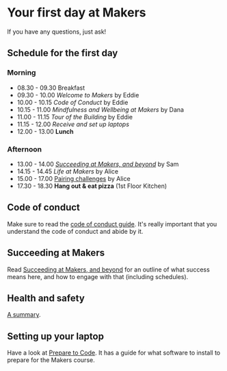 # Your first day at Makers

If you have any questions, just ask!

## Schedule for the first day

### Morning

* 08.30 - 09.30 Breakfast
* 09.30 - 10.00 _Welcome to Makers_ by Eddie
* 10.00 - 10.15 _Code of Conduct_ by Eddie
* 10.15 - 11.00 _Mindfulness and Wellbeing at Makers_ by Dana
* 11.00 - 11.15 _Tour of the Building_ by Eddie
* 11.15 - 12.00 _Receive and set up laptops_
* 12.00 - 13.00 **Lunch**

### Afternoon

* 13.00 - 14.00 _[Succeeding at Makers, and beyond](https://github.com/makersacademy/course/blob/master/goals/README.md)_ by Sam 
* 14.15 - 14.45 _Life at Makers_ by Alice
* 15.00 - 17.00 [Pairing challenges](https://github.com/makersacademy/skills-workshops/tree/master/week-1/pairing_challenges) by Alice
* 17.30 - 18.30 **Hang out & eat pizza** (1st Floor Kitchen)

## Code of conduct

Make sure to read the [code of conduct guide](https://github.com/makersacademy/course/blob/master/code_of_conduct_guide.md).  It's really important that you understand the code of conduct and abide by it.

## Succeeding at Makers

Read [Succeeding at Makers, and beyond](https://github.com/makersacademy/course/blob/master/goals/README.md) for an outline of what success means here, and how to engage with that (including schedules).

## Health and safety

[A summary](https://github.com/makersacademy/course/blob/master/pills/health_and_safety_at_treehouse.md).


## Setting up your laptop

Have a look at [Prepare to Code](http://www.preparetocode.io/).  It has a guide for what software to install to prepare for the Makers course.
